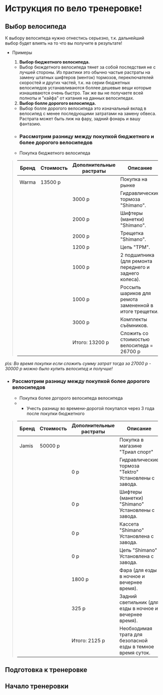# Иструкция по вело тренеровке!

## Выбор велосипеда

К выбору велосипеда нужно отнестись серьезно, т.к. дальнейший выбор будет влиять на то что вы получите в результате!
 - Примеры
    1. **Выбор бюджетного велосипеда.**
     - Выбор бюждетного велосипеда тянет за собой последствия не с лучшей стороны. 
     Из практики это обычно частые растраты на замену штатных шифтеров (менток) тормозов, переключателей скоростей и других частей,  т.к. на серии бюджетных велосипедов устанавливаются боллее дешевые вещи которые изнашеваются очень быстро. Так же вы не получаете всей полноты и "кайфа" от катания на данных велосипедах.

    2. __Выбор болле дорогого велосипеда.__
    - Выбор болле дорогого велосипеда это изначальный вклад в велосипед с менее последующими затратами на замену обвеса. Растрата может быть лиж на фару, задний фонарь и вашу фантазию.
    - ### Рассмотрим разницу между покупкой бюджетного и более дорогого велосипедов
    - Покупка бюджетного велосипеда

> |Бренд|Стоимость|Дополнительные растраты|Описание|
> |-------------|----------|---------|---------|
> |Warma|13500 р|      | Покупка на рынке      |
> |     |       |3000 р|Гидравлические тормоза "Shimano".|
> |     |       |2000 р|Шифтеры (манетки) "Shimano".|
> |     |       |2000 р|Трещетка "Shimano".|
> |     |       |1200 р|Цепь "TPM".|
> |     |       |1000 р|2 подшипника (для ремонта переднего и заднего колеса).|
> |     |       |1000 р|Россыпь шариков для ремота замененной в итоге трещетки.|
> |     |       |3000 р|Комплекты съёмников.|
> |     |       |Итого: 13200 р|Сложить со стоимостью велосипеда = 26700 р|
_p\s: Во время покупки если сложить сумму затрат тогда за 27000 р - 30000 р можно было купить велосипед и получше!_

- ### Рассмотрим разницу между покупкой более дорогого велосипедов
    - Покупка более догорого велосипеда велосипеда
    - * Учесть разницу во времени-дорогой покупался через 3 года после покупки бюджетного 

> |Бренд|Стоимость|Дополнительные растраты|Описание|
> |-------------|----------|---------|---------|
> |Jamis|50000 р|      | Покупка в магазине "Триал спорт"|
> |     |       |0 р   |Гидравлические тормоза "Tektro" Установлены с завода.|
> |     |       |0 р   |Шифтеры (манетки) "Shimano" Установлены с завода.|
> |     |       |0 р   |Кассета  "Shimano" Установлена с завода.|
> |     |       |0 р   |Цепь "Shimano" Установлена с завода.|
> |     |       |1800 р|Фара (для езды в ночное и вечернее время).|
> |     |       |325 р |Задний светильник (для езды в ночное и вечернее время).|
> |     |       |Итого: 2125 р|Необходимая трата для безопасной езды в темное время суток.|


## Подготовка к тренеровке

## Начало тренеровки
